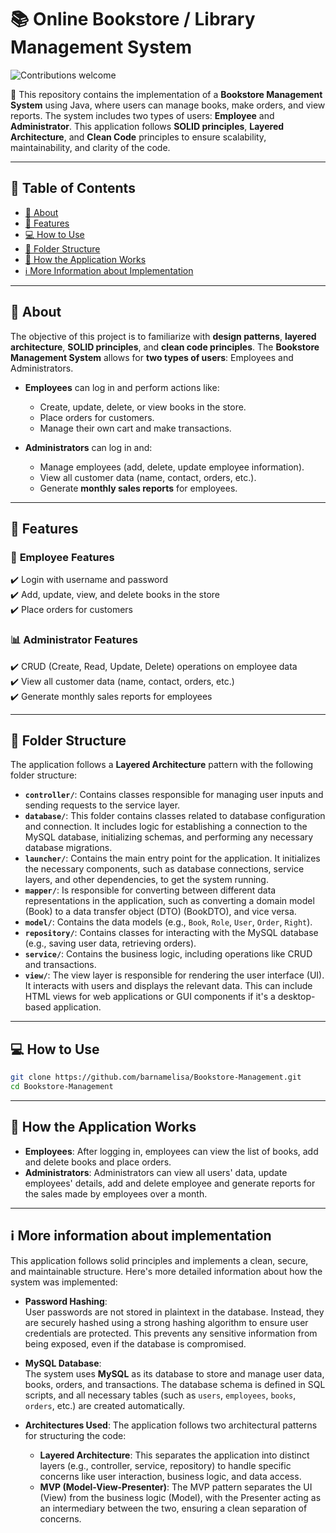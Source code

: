 # 📚 Online Bookstore / Library Management System  

![Contributions welcome](https://img.shields.io/badge/contributions-welcome-brightgreen.svg)

📌 This repository contains the implementation of a **Bookstore Management System** using Java, where users can manage books, make orders, and view reports. The system includes two types of users: **Employee** and **Administrator**. This application follows **SOLID principles**, **Layered Architecture**, and **Clean Code** principles to ensure scalability, maintainability, and clarity of the code.

---

## 📖 Table of Contents  
- [📌 About](#-about)  
- [🚀 Features](#-features)  
- [💻 How to Use](#-how-to-use)  
- [📂 Folder Structure](#-folder-structure)  
- [🔹 How the Application Works](#-how-the-application-works)  
- [ℹ️ More Information about Implementation](#-more-information-about-implementation)

---

## 📌 About  

The objective of this project is to familiarize with **design patterns**, **layered architecture**, **SOLID principles**, and **clean code principles**. The **Bookstore Management System** allows for **two types of users**: Employees and Administrators.

- **Employees** can log in and perform actions like:
  - Create, update, delete, or view books in the store.
  - Place orders for customers.
  - Manage their own cart and make transactions.
  
- **Administrators** can log in and:
  - Manage employees (add, delete, update employee information).
  - View all customer data (name, contact, orders, etc.).
  - Generate **monthly sales reports** for employees.

---

## 🚀 Features  

### 📑 **Employee Features**  
✔️ Login with username and password  
✔️ Add, update, view, and delete books in the store  
✔️ Place orders for customers  

### 📊 **Administrator Features**  
✔️ CRUD (Create, Read, Update, Delete) operations on employee data  
✔️ View all customer data (name, contact, orders, etc.)  
✔️ Generate monthly sales reports for employees  

---

## 📂 Folder Structure  
The application follows a **Layered Architecture** pattern with the following folder structure:

- **`controller/`**: Contains classes responsible for managing user inputs and sending requests to the service layer.
- **`database/`**: This folder contains classes related to database configuration and connection. It includes logic for establishing a connection to the MySQL database, initializing schemas, and performing any necessary database migrations.
- **`launcher/`**: Contains the main entry point for the application. It initializes the necessary components, such as database connections, service layers, and other dependencies, to get the system running.
- **`mapper/`**: Is responsible for converting between different data representations in the application, such as converting a domain model (Book) to a data transfer object (DTO) (BookDTO), and vice versa.
- **`model/`**: Contains the data models (e.g., `Book`, `Role`, `User`, `Order`, `Right`).
- **`repository/`**: Contains classes for interacting with the MySQL database (e.g., saving user data, retrieving orders).
- **`service/`**: Contains the business logic, including operations like CRUD and transactions.
- **`view/`**: The view layer is responsible for rendering the user interface (UI). It interacts with users and displays the relevant data. This can include HTML views for web applications or GUI components if it's a desktop-based application.

---

## 💻 How to Use  
 
```sh
git clone https://github.com/barnamelisa/Bookstore-Management.git
cd Bookstore-Management
```

---

## 🔹 How the Application Works
-   **Employees**: After logging in, employees can view the list of books, add and delete books and place orders.
-   **Administrators**: Administrators can view all users' data, update employees' details, add and delete employee and generate reports for the sales made by employees over a month.

---

## ℹ️ More information about implementation

This application follows solid principles and implements a clean, secure, and maintainable structure. Here's more detailed information about how the system was implemented:

- **Password Hashing**:  
  User passwords are not stored in plaintext in the database. Instead, they are securely hashed using a strong hashing algorithm to ensure user credentials are protected. This prevents any sensitive information from being exposed, even if the database is compromised.

- **MySQL Database**:  
  The system uses **MySQL** as its database to store and manage user data, books, orders, and transactions. The database schema is defined in SQL scripts, and all necessary tables (such as `users`, `employees`, `books`, `orders`, etc.) are created automatically.

- **Architectures Used**:
  The application follows two architectural patterns for structuring the code:
   -   **Layered Architecture**: This separates the application into distinct layers (e.g., controller, service, repository) to handle specific concerns like user interaction, business logic, and data access.
   -   **MVP (Model-View-Presenter)**: The MVP pattern separates the UI (View) from the business logic (Model), with the Presenter acting as an intermediary between the two, ensuring a clean separation of concerns.